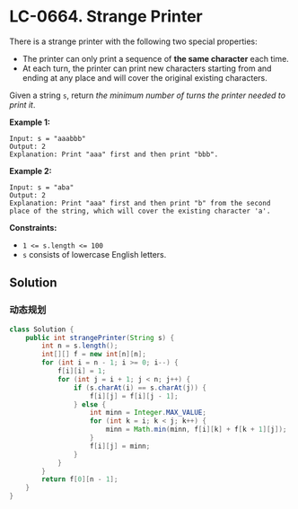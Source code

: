 # LC-0664. Strange Printer

There is a strange printer with the following two special properties:

-   The printer can only print a sequence of **the same character** each time.
-   At each turn, the printer can print new characters starting from and ending at any place and will cover the original existing characters.

Given a string `s`, return _the minimum number of turns the printer needed to print it_.

**Example 1:**

```
Input: s = "aaabbb"
Output: 2
Explanation: Print "aaa" first and then print "bbb".
```

**Example 2:**

```
Input: s = "aba"
Output: 2
Explanation: Print "aaa" first and then print "b" from the second place of the string, which will cover the existing character 'a'.
```

**Constraints:**

-   `1 <= s.length <= 100`
-   `s` consists of lowercase English letters.

## Solution

### 动态规划

```java
class Solution {
    public int strangePrinter(String s) {
        int n = s.length();
        int[][] f = new int[n][n];
        for (int i = n - 1; i >= 0; i--) {
            f[i][i] = 1;
            for (int j = i + 1; j < n; j++) {
                if (s.charAt(i) == s.charAt(j)) {
                    f[i][j] = f[i][j - 1];
                } else {
                    int minn = Integer.MAX_VALUE;
                    for (int k = i; k < j; k++) {
                        minn = Math.min(minn, f[i][k] + f[k + 1][j]);
                    }
                    f[i][j] = minn;
                }
            }
        }
        return f[0][n - 1];
    }
}
```
